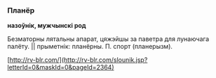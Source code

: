 ### Планёр
**назоўнік, мужчынскі род**

Безматорны лятальны апарат, цяжэйшы за паветра для лунаючага палёту. || прыметнік: планёрны. П. спорт (планерызм).

<a rel="author">[http://rv-blr.com/](http://rv-blr.com/slounik.jsp?letterId=0&maskId=0&pageId=2364)</a>
